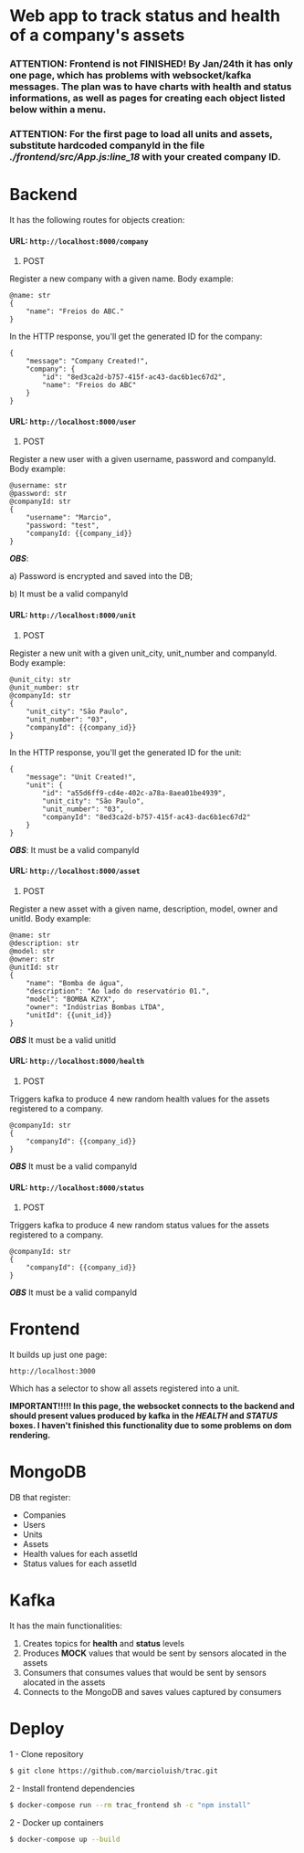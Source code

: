 # Web app to track status and health of a company's assets

### ATTENTION: Frontend is not FINISHED! By Jan/24th it has only one page, which has problems with websocket/kafka messages. The plan was to have charts with health and status informations, as well as pages for creating each object listed below within a menu.
### ATTENTION: For the first page to load all units and assets, substitute hardcoded companyId in the file _./frontend/src/App.js:line_18_ with your created company ID.

# **Backend**
It has the following routes for objects creation:

#### URL: `http://localhost:8000/company`
1) POST

Register a new company with a given name. Body example:

```
@name: str
{
    "name": "Freios do ABC."
}
```

In the HTTP response, you'll get the generated ID for the company:

```
{
    "message": "Company Created!",
    "company": {
        "id": "8ed3ca2d-b757-415f-ac43-dac6b1ec67d2",
        "name": "Freios do ABC"
    }
}
```

#### URL: `http://localhost:8000/user`
1) POST

Register a new user with a given username, password and companyId. Body example:

```
@username: str
@password: str
@companyId: str
{
    "username": "Marcio",
    "password: "test",
    "companyId: {{company_id}}
}
```

**_OBS_**:

a) Password is encrypted and saved into the DB;

b) It must be a valid companyId

#### URL: `http://localhost:8000/unit`
1) POST

Register a new unit with a given unit_city, unit_number and companyId. Body example:

```
@unit_city: str
@unit_number: str
@companyId: str
{
    "unit_city": "São Paulo",
    "unit_number": "03",
    "companyId": {{company_id}}
}
```

In the HTTP response, you'll get the generated ID for the unit:

```
{
    "message": "Unit Created!",
    "unit": {
        "id": "a55d6ff9-cd4e-402c-a78a-8aea01be4939",
        "unit_city": "São Paulo",
        "unit_number": "03",
        "companyId": "8ed3ca2d-b757-415f-ac43-dac6b1ec67d2"
    }
}
```

**_OBS_**: It must be a valid companyId

#### URL: `http://localhost:8000/asset`
1) POST

Register a new asset with a given name, description, model, owner and unitId. Body example:

```
@name: str
@description: str
@model: str
@owner: str
@unitId: str
{
    "name": "Bomba de água",
    "description": "Ao lado do reservatório 01.",
    "model": "BOMBA KZYX",
    "owner": "Indústrias Bombas LTDA",
    "unitId": {{unit_id}}
}
```

**_OBS_** It must be a valid unitId

#### URL: `http://localhost:8000/health`
1) POST

Triggers kafka to produce 4 new random health values for the assets registered to a company.

```
@companyId: str
{
    "companyId": {{company_id}}
}
```

**_OBS_** It must be a valid companyId

#### URL: `http://localhost:8000/status`
1) POST

Triggers kafka to produce 4 new random status values for the assets registered to a company.

```
@companyId: str
{
    "companyId": {{company_id}}
}
```

**_OBS_** It must be a valid companyId

# **Frontend**
It builds up just one page:

`http://localhost:3000`

Which has a selector to show all assets registered into a unit.

**IMPORTANT!!!!! In this page, the websocket connects to the backend and should present values produced by kafka in the _HEALTH_ and _STATUS_ boxes. I haven't finished this functionality due to some problems on dom rendering.**

# **MongoDB**
DB that register:
- Companies
- Users
- Units
- Assets
- Health values for each assetId
- Status values for each assetId

# **Kafka**
It has the main functionalities:
1) Creates topics for **health** and **status** levels
2) Produces **MOCK** values that would be sent by sensors alocated in the assets
3) Consumers that consumes values that would be sent by sensors alocated in the assets
4) Connects to the MongoDB and saves values captured by consumers

# Deploy

1 - Clone repository
```sh
$ git clone https://github.com/marcioluish/trac.git
```

2 - Install frontend dependencies
```sh
$ docker-compose run --rm trac_frontend sh -c "npm install"
```

2 - Docker up containers
```sh
$ docker-compose up --build
```
